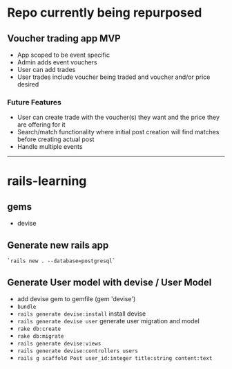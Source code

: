 # Repo currently being repurposed

## Voucher trading app MVP
  * App scoped to be event specific
  * Admin adds event vouchers
  * User can add trades
  * User trades include voucher being traded and voucher and/or price desired

### Future Features
  * User can create trade with the voucher(s) they want and the price they are offering for it
  * Search/match functionality where initial post creation will find matches before creating actual post
  * Handle multiple events

---

# rails-learning
## gems
  * devise  

## Generate new rails app
    `rails new . --database=postgresql`

## Generate User model with devise / User Model
  * add devise gem to gemfile (gem 'devise')
  * `bundle`
  * `rails generate devise:install` install devise
  * `rails generate devise user` generate user migration and model
  * `rake db:create`
  * `rake db:migrate`
  * `rails generate devise:views`
  * `rails generate devise:controllers users`
  * `rails g scaffold Post user_id:integer title:string content:text`
